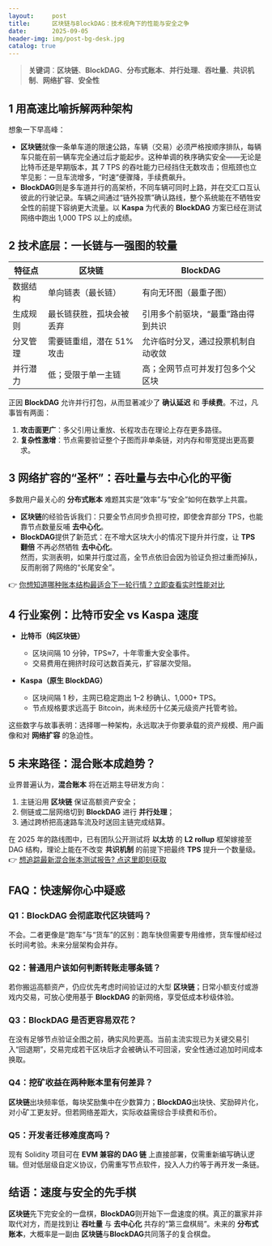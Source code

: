```yaml
---
layout:     post
title:      区块链与BlockDAG：技术视角下的性能与安全之争
date:       2025-09-05
header-img: img/post-bg-desk.jpg
catalog: true
---
```


> **关键词**：**区块链**、**BlockDAG**、**分布式账本**、**并行处理**、**吞吐量**、**共识机制**、**网络扩容**、**安全性**

## 1 用高速比喻拆解两种架构

想象一下早高峰：  
- **区块链**就像一条单车道的限速公路，车辆（交易）必须严格按顺序排队，每辆车只能在前一辆车完全通过后才能起步。这种单调的秩序确实安全——无论是比特币还是早期版本，其 7 TPS 的吞吐能力已经挡住无数攻击；但瓶颈也立竿见影：一旦车流增多，“时速”便骤降，手续费飙升。  
- **BlockDAG**则是多车道并行的高架桥，不同车辆可同时上路，并在交汇口互认彼此的行驶记录。车辆之间通过“链外投票”确认路线，整个系统能在不牺牲安全性的前提下容纳更大流量。以 **Kaspa** 为代表的 **BlockDAG** 方案已经在测试网络中跑出 1,000 TPS 以上的成绩。

## 2 技术底层：一长链与一强图的较量

| 特征点             | 区块链                        | BlockDAG                           |
|------------------|-----------------------------|-----------------------------------|
| 数据结构            | 单向链表（最长链）                | 有向无环图（最重子图）                |
| 生成规则            | 最长链获胜，孤块会被丢弃             | 引用多个前驱块，“最重”路由得到共识        |
| 分叉管理            | 需要链重组，潜在 51% 攻击              | 允许临时分叉，通过投票机制自动收敛       |
| 并行潜力            | 低；受限于单一主链                   | 高；全网节点可并发打包多个父区块         |

正因 **BlockDAG** 允许并行打包，从而显著减少了 **确认延迟** 和 **手续费**。不过，凡事皆有两面：  
1. **攻击面更广**：多父引用让重放、长程攻击在理论上存在更多路径。  
2. **复杂性激增**：节点需要验证整个子图而非单条链，对内存和带宽提出更高要求。

## 3 网络扩容的“圣杯”：吞吐量与去中心化的平衡

多数用户最关心的 **分布式账本** 难题其实是“效率”与“安全”如何在数学上共震。  
- **区块链**的经验告诉我们：只要全节点同步负担可控，即使舍弃部分 TPS，也能靠节点数量反哺 **去中心化**。  
- **BlockDAG**提供了新范式：在不增大区块大小的情况下提升并行度，让 **TPS 翻倍** 不再必然牺牲 **去中心化**。  
然而，实测表明，如果并行度过高，全节点依旧会因为验证负担过重而掉队，反而削弱了网络的“长尾安全”。

👉 [你想知道哪种账本结构最适合下一轮行情？立即查看实时性能对比](https://okxdog.com/)

## 4 行业案例：比特币安全 vs Kaspa 速度

- **比特币（纯区块链）**  
  - 区块间隔 10 分钟，TPS≈7，十年零重大安全事件。  
  - 交易费用在拥挤时段可达数百美元，扩容屡次受阻。  

- **Kaspa（原生 BlockDAG）**  
  - 区块间隔 1 秒，主网已稳定跑出 1–2 秒确认、1,000+ TPS。  
  - 节点规格要求远高于 Bitcoin，尚未经历十亿美元级资产托管考验。  

这些数字与故事表明：选择哪一种架构，永远取决于你要承载的资产规模、用户画像和对 **网络扩容** 的急迫性。

## 5 未来路径：混合账本成趋势？

业界普遍认为，**混合账本** 将在近期主导研发方向：  
1. 主链沿用 **区块链** 保证高额资产安全；  
2. 侧链或二层网络切到 **BlockDAG** 进行 **并行处理**；  
3. 通过跨桥把高速路车流及时送回主链完成结算。  

在 2025 年的路线图中，已有团队公开测试将 **以太坊** 的 **L2 rollup** 框架嫁接至 DAG 结构，理论上能在不改变 **共识机制** 的前提下把最终 **TPS** 提升一个数量级。  
👉 [想追踪最新混合账本测试报告? 点这里即刻获取](https://okxdog.com/)

## FAQ：快速解你心中疑惑

### Q1：BlockDAG 会彻底取代区块链吗？  
不会。二者更像是“跑车”与“货车”的区别：跑车快但需要专用维修，货车慢却经过长时间考验。未来分层架构会并存。

### Q2：普通用户该如何判断转账走哪条链？  
若你搬运高额资产，仍应优先考虑时间验证过的大型 **区块链**；日常小额支付或游戏内交易，可放心使用基于 **BlockDAG** 的新网络，享受低成本秒级体验。

### Q3：BlockDAG 是否更容易双花？  
在没有足够节点验证全图之前，确实风险更高。当前主流实现已为关键交易引入“回退期”，交易完成若干区块后才会被确认不可回滚，安全性通过追加时间成本换取。

### Q4：挖矿收益在两种账本里有何差异？  
**区块链**出块频率低，每块奖励集中在少数算力；**BlockDAG**出块快、奖励碎片化，对小矿工更友好。但若网络差距大，实际收益需综合手续费和币价。

### Q5：开发者迁移难度高吗？  
现有 Solidity 项目可在 **EVM 兼容的 DAG 链** 上直接部署，仅需重新编写确认逻辑。但对低层级自定义协议，仍需重写节点软件，投入人力约等于再开发一条链。

## 结语：速度与安全的先手棋

**区块链**先下完安全的一盘棋，**BlockDAG**则开始下一盘速度的棋。真正的赢家并非取代对方，而是找到让 **吞吐量** 与 **去中心化** 共存的“第三盘棋局”。未来的 **分布式账本**，大概率是一副由 **区块链**与**BlockDAG**共同落子的复合棋盘。